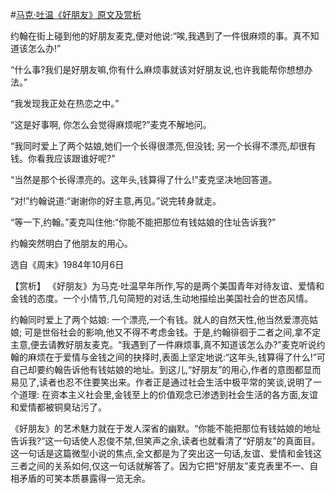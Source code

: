 #[马克·吐温《好朋友》原文及赏析](https://www.vrrw.net/wx/15525.html)

约翰在街上碰到他的好朋友麦克,便对他说:“唉,我遇到了一件很麻烦的事。真不知道该怎么办!”

“什么事?我们是好朋友嘛,你有什么麻烦事就该对好朋友说,也许我能帮你想想办法。”

“我发现我正处在热恋之中。”

“这是好事啊, 你怎么会觉得麻烦呢?”麦克不解地问。

“我同时爱上了两个姑娘,她们一个长得很漂亮,但没钱; 另一个长得不漂亮,却很有钱。你看我应该跟谁好呢?”

“当然是那个长得漂亮的。这年头,钱算得了什么!”麦克坚决地回答道。

“对!”约翰说道:“谢谢你的好主意,再见。”说完转身就走。

“等一下,约翰。”麦克叫住他:“你能不能把那位有钱姑娘的住址告诉我?”

约翰突然明白了他朋友的用心。

选自《周末》1984年10月6日



【赏析】 《好朋友》为马克·吐温早年所作,写的是两个美国青年对待友谊、爱情和金钱的态度。一个小情节,几句简短的对话,生动地描绘出美国社会的世态风情。

约翰同时爱上了两个姑娘: 一个漂亮,一个有钱。就人的自然天性,他当然爱漂亮姑娘; 可是世俗社会的影响,他又不得不考虑金钱。于是,约翰徘徊于二者之间,拿不定主意,便去请教好朋友麦克。“我遇到了一件麻烦事,真不知道该怎么办?”麦克听说约翰的麻烦在于爱情与金钱之间的抉择时,表面上坚定地说:“这年头,钱算得了什么!”可自己却要约翰告诉他有钱姑娘的地址。到这儿,“好朋友”的用心,作者的意图都显而易见了,读者也忍不住要笑出来。作者正是通过社会生活中极平常的笑谈,说明了一个道理: 在资本主义社会里,金钱至上的价值观念已渗透到社会生活的各方面,友谊和爱情都被铜臭玷污了。

《好朋友》的艺术魅力就在于发人深省的幽默。“你能不能把那位有钱姑娘的地址告诉我?”这一句话使人忍俊不禁,但笑声之余,读者也就看清了“好朋友”的真面目。这一句话是这篇微型小说的焦点,全文都是为了突出这一句话,友谊、爱情和金钱这三者之间的关系如何,仅这一句话就解答了。因为它把“好朋友”麦克表里不一、自相矛盾的可笑本质暴露得一览无余。

